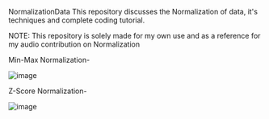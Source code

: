 NormalizationData
This repository discusses the Normalization of data, it's techniques and complete coding tutorial.

NOTE:
This repository is solely made for my own use and as a reference for my audio contribution on Normalization

Min-Max Normalization-

![image](https://user-images.githubusercontent.com/71919335/134398319-ae62ea0d-aaf9-4a3e-8ccc-5d90c793e8bc.png)

Z-Score Normalization-

![image](https://user-images.githubusercontent.com/71919335/133934944-9f0fe074-f24b-4efb-b18d-fd009586e2c6.png)

